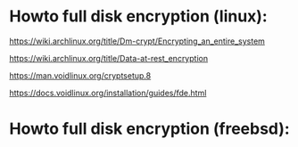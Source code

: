 Howto full disk encryption (linux):
===================================

https://wiki.archlinux.org/title/Dm-crypt/Encrypting_an_entire_system

https://wiki.archlinux.org/title/Data-at-rest_encryption

https://man.voidlinux.org/cryptsetup.8

https://docs.voidlinux.org/installation/guides/fde.html



Howto full disk encryption (freebsd):
=====================================
